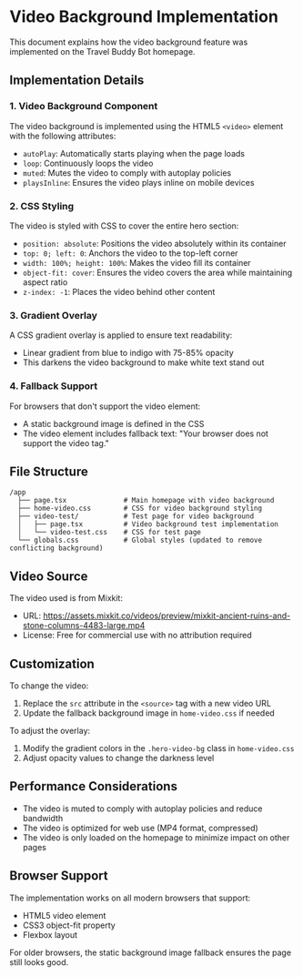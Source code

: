 # Video Background Implementation

This document explains how the video background feature was implemented on the Travel Buddy Bot homepage.

## Implementation Details

### 1. Video Background Component

The video background is implemented using the HTML5 `<video>` element with the following attributes:
- `autoPlay`: Automatically starts playing when the page loads
- `loop`: Continuously loops the video
- `muted`: Mutes the video to comply with autoplay policies
- `playsInline`: Ensures the video plays inline on mobile devices

### 2. CSS Styling

The video is styled with CSS to cover the entire hero section:
- `position: absolute`: Positions the video absolutely within its container
- `top: 0; left: 0`: Anchors the video to the top-left corner
- `width: 100%; height: 100%`: Makes the video fill its container
- `object-fit: cover`: Ensures the video covers the area while maintaining aspect ratio
- `z-index: -1`: Places the video behind other content

### 3. Gradient Overlay

A CSS gradient overlay is applied to ensure text readability:
- Linear gradient from blue to indigo with 75-85% opacity
- This darkens the video background to make white text stand out

### 4. Fallback Support

For browsers that don't support the video element:
- A static background image is defined in the CSS
- The video element includes fallback text: "Your browser does not support the video tag."

## File Structure

```
/app
  ├── page.tsx              # Main homepage with video background
  ├── home-video.css        # CSS for video background styling
  ├── video-test/           # Test page for video background
  │   ├── page.tsx          # Video background test implementation
  │   └── video-test.css    # CSS for test page
  └── globals.css           # Global styles (updated to remove conflicting background)
```

## Video Source

The video used is from Mixkit:
- URL: https://assets.mixkit.co/videos/preview/mixkit-ancient-ruins-and-stone-columns-4483-large.mp4
- License: Free for commercial use with no attribution required

## Customization

To change the video:
1. Replace the `src` attribute in the `<source>` tag with a new video URL
2. Update the fallback background image in `home-video.css` if needed

To adjust the overlay:
1. Modify the gradient colors in the `.hero-video-bg` class in `home-video.css`
2. Adjust opacity values to change the darkness level

## Performance Considerations

- The video is muted to comply with autoplay policies and reduce bandwidth
- The video is optimized for web use (MP4 format, compressed)
- The video is only loaded on the homepage to minimize impact on other pages

## Browser Support

The implementation works on all modern browsers that support:
- HTML5 video element
- CSS3 object-fit property
- Flexbox layout

For older browsers, the static background image fallback ensures the page still looks good.